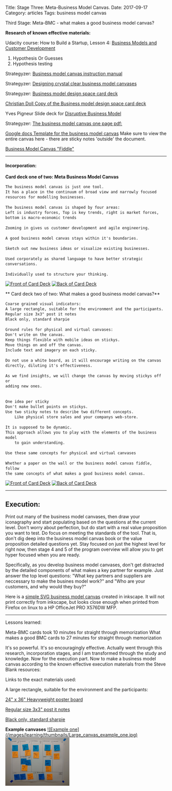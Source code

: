 Title: Stage Three: Meta-Business Model Canvas.
Date:  2017-09-17
Category: articles
Tags: business model canvas


Third Stage: Meta-BMC - what makes a good business model canvas?


**Research of known effective materials:**

Udacity course: How to Build a Startup, Lesson 4: [Business Models and Customer Development](
https://classroom.udacity.com/courses/ep245/lessons/48726358/concepts/483919610923)

1. Hypothesis Or Guesses
5. Hypothesis testing


Strategyzer: [Business model canvas instruction manual](
https://assets.strategyzer.com/assets/resources/the-business-model-canvas-instruction-manual.pdf)

Strategyzer: [Designing crystal clear business model canvases](
https://assets.strategyzer.com/assets/resources/designing-crystal-clear-business-model-canvases.pdf)

Strategyzer: [Business model design space card deck](
https://assets.strategyzer.com/assets/resources/the-business-model-design-space-card-deck.pdf)

[Christian Doll Copy of the Business model design space card deck](
http://bicdo.de/wp-content/uploads/2014/03/Environment_Cards.pdf)

Yves Pigneur Slide deck for [Disruptive Business
Model](https://www.slideshare.net/ypigneur/disruptive-business-model-presentation)


Strategyzer: [The business model canvas one page pdf:](
https://assets.strategyzer.com/assets/resources/the-business-model-canvas.pdf)

[Google docs Template for the business model canvas](
https://docs.google.com/drawings/d/102mOZQmMxs0CslmNsPZ5KCNQwAIh9rh4baYgT0VWNAA/template/preview?usp=drive_web)
Make sure to view the entire canvas here - there are sticky notes
'outside' the document.

[Business Model Canvas "Fiddle"](https://bmfiddle.com/f/#/)


-----------

#### Incorporation:
**Card deck one of two: Meta Business Model Canvas**
```
The business model canvas is just one tool.
It has a place in the continuum of broad view and narrowly focused
resources for modelling businesses.

The business model canvas is shaped by four areas:
Left is industry forces, Top is key trends, right is market forces,
bottom is macro-economic trends 

Zooming in gives us customer development and agile engineering.

A good business model canvas stays within it's boundaries.

Sketch out new business ideas or visualize existing businesses.

Used corporately as shared language to have better strategic conversations.

Individually used to structure your thinking.
```
[![Front of Card
Deck](/images/learning/thumbnails/learning_meta_bmc_card_deck_front.jpg)](/images/learning/learning_meta_bmc_card_deck_front.jpg)
[![Back of Card
Deck](/images/learning/thumbnails/learning_meta_bmc_card_deck_back.jpg)](/images/learning/learning_meta_bmc_card_deck_back.jpg)




** Card deck two of two: What makes a good business model canvas?**
```
Coarse grained visual indicators:
A large rectangle, suitable for the environment and the participants.
Regular size 3x3" post it notes
Black only, standard sharpie

Ground rules for physical and virtual canvases:
Don't write on the canvas. 
Keep things flexible with mobile ideas on stickys.
Move things on and off the canvas.
Include text and imagery on each sticky.

Do not use a white board, as it will encourage writing on the canvas
directly, diluting it's effectiveness.

As we find insights, we will change the canvas by moving stickys off or
adding new ones.


One idea per sticky
Don't make bullet points on stickys. 
Use two sticky notes to describe two different concepts. 
    Like physical store sales and your companys web-store.

It is supposed to be dynamic.
This approach allows you to play with the elements of the business model
    to gain understanding.

Use these same concepts for physical and virtual canvases

Whether a paper on the wall or the business model canvas fiddle, follow
the same concepts of what makes a good business model canvas.
```
[![Front of Card
Deck](/images/learning/thumbnails/learning_what_makes_a_good_bmc_card_deck_front.jpg)](/images/learning/learning_what_makes_a_good_bmc_card_deck_front.jpg)
[![Back of Card
Deck](/images/learning/thumbnails/learning_what_makes_a_good_bmc_card_deck_back.jpg)](/images/learning/learning_what_makes_a_good_bmc_card_deck_back.jpg)


-------------------------------------------------------------------------
## Execution:

Print out many of the business model canvases, then draw your
iconagraphy and start populating based on the questions at the current
level. Don't worry about perfection, but do start with a real value
proposition you want to test. Do focus on meeting the standards of the
tool. That is, don't dig deep into the business model canvas book or the
value proposition detailed questions yet. Stay focused on just the
highest level for right now, then stage 4 and 5 of the program overview
will allow you to get hyper focused when you are ready.

Specifically, as you develop business model canvases, don't get
distracted by the detailed components of what makes a key partner for
example. Just answer the top level questions:
"What key partners and suppliers are neccessary to make the busines
model work?"
and
"Who are your customers, and why would they buy?"


Here is a [simple SVG business model
canvas](../images/learning/business_model_canvas_template.svg) created in inkscape. It will
not print correctly from inkscape, but looks close enough when printed
from Firefox on linux to a HP OfficeJet PRO X576DW MFP.

------------------------------------------
Lessons learned:

Meta-BMC cards took 10 minutes for straight through memorization
What makes a good BMC cards to 27 minutes for straight through
memorization

It's so powerful. It's so encouragingly effective. Actually went through
this research, incorporation stages, and I am transformed through the
study and knowledge. Now for the execution part. Now to make a business
model canvas according to the known effective execution materials from
the Steve Blank resources:

Links to the exact materials used:

A large rectangle, suitable for the environment and the participants:

[24" x 36" Heavyweight poster board](
http://www.officedepot.com/a/products/978039/Office-Depot-Brand-Heavyweight-Poster-Board/)

[Regular size 3x3" post it notes]( http://www.officedepot.com/a/products/877664/Post-it-Pop-Up-Notes-3/)

[Black only, standard sharpie](
http://www.officedepot.com/a/products/203349/Sharpie-Permanent-Fine-Point-Markers-Black/)


**Example canvases**
[![Example one]
(/images/learning/thumbnails/Large_canvas_example_one.jpg)](/images/learning/Large_canvas_example_one.jpg)
[![Example two](/images/learning/thumbnails/Large_canvas_example_two.jpg)](/images/learning/Large_canvas_example_two.jpg)

